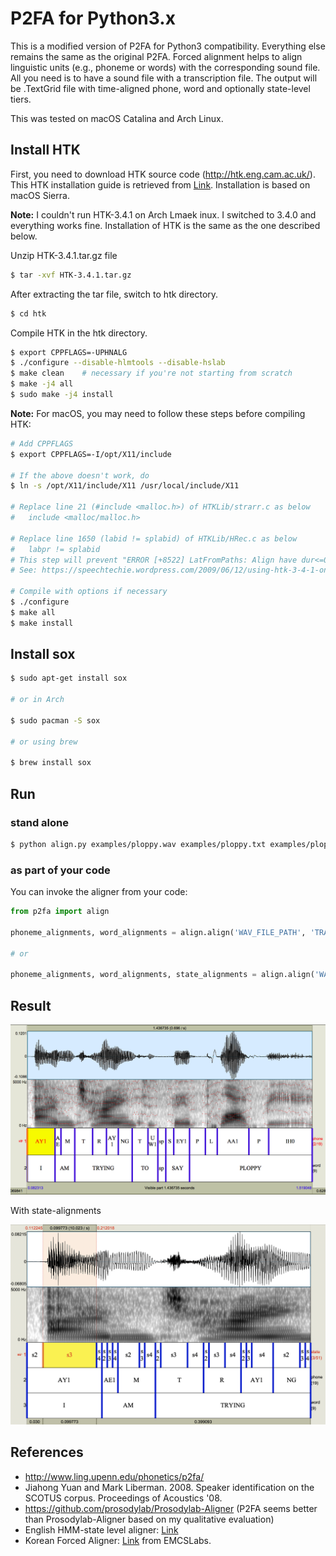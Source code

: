 # P2FA for Python3.x

This is a modified version of P2FA for Python3 compatibility.
Everything else remains the same as the original P2FA.
Forced alignment helps to align linguistic units (e.g., phoneme or
words) with the corresponding sound file. All you need is to have a
sound file with a transcription file.
The output will be .TextGrid file with time-aligned phone, word and
optionally state-level tiers.

This was tested on macOS Catalina and Arch Linux.

## Install HTK
First, you need to download HTK source code (http://htk.eng.cam.ac.uk/).
This HTK installation guide is retrieved from
[Link](https://github.com/prosodylab/Prosodylab-Aligner).
Installation is based on macOS Sierra.

**Note:** I couldn't run HTK-3.4.1 on Arch Lmaek
inux. I switched to 3.4.0
and everything works fine. Installation of HTK is the same as the one
described below.

Unzip HTK-3.4.1.tar.gz file

```bash
$ tar -xvf HTK-3.4.1.tar.gz
```

After extracting the tar file, switch to htk directory.

```bash
$ cd htk
```

Compile HTK in the htk directory.

```bash
$ export CPPFLAGS=-UPHNALG
$ ./configure --disable-hlmtools --disable-hslab
$ make clean    # necessary if you're not starting from scratch
$ make -j4 all
$ sudo make -j4 install
```

**Note:** For macOS, you may need to follow these steps before compiling HTK:

```bash
# Add CPPFLAGS
$ export CPPFLAGS=-I/opt/X11/include

# If the above doesn't work, do 
$ ln -s /opt/X11/include/X11 /usr/local/include/X11

# Replace line 21 (#include <malloc.h>) of HTKLib/strarr.c as below
#   include <malloc/malloc.h> 

# Replace line 1650 (labid != splabid) of HTKLib/HRec.c as below
#   labpr != splabid
# This step will prevent "ERROR [+8522] LatFromPaths: Align have dur<=0"
# See: https://speechtechie.wordpress.com/2009/06/12/using-htk-3-4-1-on-mac-os-10-5/

# Compile with options if necessary
$ ./configure
$ make all
$ make install
```


## Install sox

```bash
$ sudo apt-get install sox

# or in Arch

$ sudo pacman -S sox

# or using brew

$ brew install sox
```

## Run

### stand alone

```bash
$ python align.py examples/ploppy.wav examples/ploppy.txt examples/ploppy.TextGrid
```

### as part of your code

You can invoke the aligner from your code:

```python
from p2fa import align

phoneme_alignments, word_alignments = align.align('WAV_FILE_PATH', 'TRANSCRIPTION_FILE_PATH')

# or 

phoneme_alignments, word_alignments, state_alignments = align.align('WAV_FILE_PATH', 'TRANSCRIPTION_FILE_PATH', state_align=True)
```

## Result

![image_of_ploppy_dot_png](p2fa/_tmp/ploppy.png)

With state-alignments

![image_of_ploppy_dot_png](p2fa/_tmp/ploppy_state.png)

## References
- http://www.ling.upenn.edu/phonetics/p2fa/
- Jiahong Yuan and Mark Liberman. 2008. Speaker identification on the SCOTUS corpus. Proceedings of Acoustics '08.
- https://github.com/prosodylab/Prosodylab-Aligner (P2FA seems better than Prosodylab-Aligner based on my qualitative evaluation)
- English HMM-state level aligner: [Link](https://github.com/jaekookang/p2fa_state_aligner)
- Korean Forced Aligner: [Link](https://github.com/EMCSlabs/Programs/tree/master/Korean_FA) from EMCSLabs.
